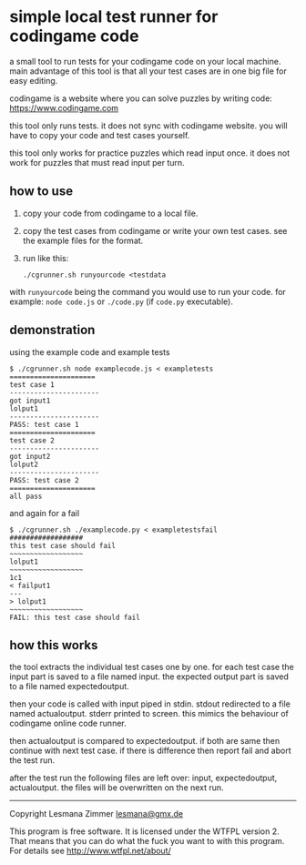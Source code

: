 simple local test runner for codingame code
===========================================

a small tool to run tests for your codingame code on your local machine.
main advantage of this tool is that all your test cases
are in one big file for easy editing.

codingame is a website where you can solve puzzles by writing code:
https://www.codingame.com

this tool only runs tests. it does not sync with codingame website.
you will have to copy your code and test cases yourself.

this tool only works for practice puzzles which read input once.
it does not work for puzzles that must read input per turn.

how to use
----------

1.  copy your code from codingame to a local file.
2.  copy the test cases from codingame or write your own test cases.
    see the example files for the format.
3.  run like this:

        ./cgrunner.sh runyourcode <testdata

with `runyourcode` being the command you would use to run your code.
for example: `node code.js` or `./code.py` (if `code.py` executable).

demonstration
-------------

using the example code and example tests

    $ ./cgrunner.sh node examplecode.js < exampletests
    =====================
    test case 1
    ----------------------
    got input1
    lolput1
    ----------------------
    PASS: test case 1
    =====================
    test case 2
    ----------------------
    got input2
    lolput2
    ----------------------
    PASS: test case 2
    =====================
    all pass

and again for a fail

    $ ./cgrunner.sh ./examplecode.py < exampletestsfail
    ##################
    this test case should fail
    ~~~~~~~~~~~~~~~~~~
    lolput1
    ~~~~~~~~~~~~~~~~~~
    1c1
    < failput1
    ---
    > lolput1
    ~~~~~~~~~~~~~~~~~~
    FAIL: this test case should fail

how this works
--------------

the tool extracts the individual test cases one by one.
for each test case
the input part is saved to a file named input.
the expected output part is saved to a file named expectedoutput.

then your code is called with input piped in stdin.
stdout redirected to a file named actualoutput.
stderr printed to screen.
this mimics the behaviour of codingame online code runner.

then actualoutput is compared to expectedoutput.
if both are same then continue with next test case.
if there is difference then report fail and abort the test run.

after the test run the following files are left over:
input, expectedoutput, actualoutput.
the files will be overwritten on the next run.

----
Copyright Lesmana Zimmer lesmana@gmx.de

This program is free software.
It is licensed under the WTFPL version 2.
That means that you can do what the fuck
you want to with this program.
For details see http://www.wtfpl.net/about/
